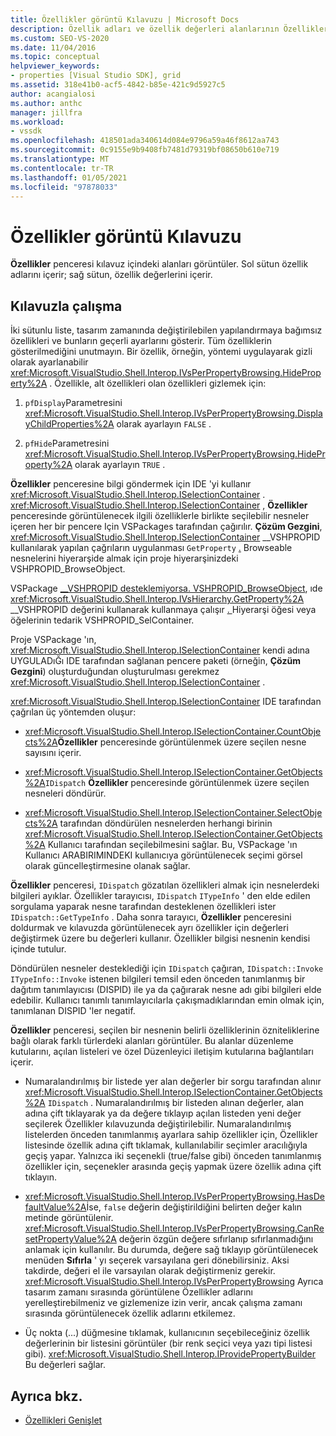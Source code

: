 ```yaml
---
title: Özellikler görüntü Kılavuzu | Microsoft Docs
description: Özellik adları ve özellik değerleri alanlarının Özellikler penceresi kılavuzda nerede olduğunu ve özellikleri genişletme bölümünde kılavuzla nasıl çalışacağınızı öğrenin.
ms.custom: SEO-VS-2020
ms.date: 11/04/2016
ms.topic: conceptual
helpviewer_keywords:
- properties [Visual Studio SDK], grid
ms.assetid: 318e41b0-acf5-4842-b85e-421c9d5927c5
author: acangialosi
ms.author: anthc
manager: jillfra
ms.workload:
- vssdk
ms.openlocfilehash: 418501ada340614d084e9796a59a46f8612aa743
ms.sourcegitcommit: 0c9155e9b9408fb7481d79319bf08650b610e719
ms.translationtype: MT
ms.contentlocale: tr-TR
ms.lasthandoff: 01/05/2021
ms.locfileid: "97878033"
---
```

# <a name="properties-display-grid"></a>Özellikler görüntü Kılavuzu

**Özellikler** penceresi kılavuz içindeki alanları görüntüler. Sol sütun özellik adlarını içerir; sağ sütun, özellik değerlerini içerir.

## <a name="work-with-the-grid"></a>Kılavuzla çalışma

İki sütunlu liste, tasarım zamanında değiştirilebilen yapılandırmaya bağımsız özellikleri ve bunların geçerli ayarlarını gösterir. Tüm özelliklerin gösterilmediğini unutmayın. Bir özellik, örneğin, yöntemi uygulayarak gizli olarak ayarlanabilir <xref:Microsoft.VisualStudio.Shell.Interop.IVsPerPropertyBrowsing.HideProperty%2A> . Özellikle, alt özellikleri olan özellikleri gizlemek için:

1. `pfDisplay`Parametresini <xref:Microsoft.VisualStudio.Shell.Interop.IVsPerPropertyBrowsing.DisplayChildProperties%2A> olarak ayarlayın `FALSE` .

2. `pfHide`Parametresini <xref:Microsoft.VisualStudio.Shell.Interop.IVsPerPropertyBrowsing.HideProperty%2A> olarak ayarlayın `TRUE` .

**Özellikler** penceresine bilgi göndermek için IDE 'yi kullanır <xref:Microsoft.VisualStudio.Shell.Interop.ISelectionContainer> . <xref:Microsoft.VisualStudio.Shell.Interop.ISelectionContainer> , **Özellikler** penceresinde görüntülenecek ilgili özelliklerle birlikte seçilebilir nesneler içeren her bir pencere Için VSPackages tarafından çağırılır. **Çözüm Gezgini**, <xref:Microsoft.VisualStudio.Shell.Interop.ISelectionContainer> __VSHPROPID kullanılarak yapılan çağrıların uygulanması `GetProperty` [.](<xref:Microsoft.VisualStudio.Shell.Interop.__VSHPROPID.VSHPROPID_BrowseObject>) Browseable nesnelerini hiyerarşide almak için proje hiyerarşinizdeki VSHPROPID_BrowseObject.

VSPackage [__VSHPROPID desteklemiyorsa. VSHPROPID_BrowseObject](<xref:Microsoft.VisualStudio.Shell.Interop.__VSHPROPID.VSHPROPID_BrowseObject>), ıde <xref:Microsoft.VisualStudio.Shell.Interop.IVsHierarchy.GetProperty%2A> __VSHPROPID değerini kullanarak kullanmaya çalışır [. ](<xref:Microsoft.VisualStudio.Shell.Interop.__VSHPROPID.VSHPROPID_SelContainer>) Hiyerarşi öğesi veya öğelerinin tedarik VSHPROPID_SelContainer.

Proje VSPackage 'ın, <xref:Microsoft.VisualStudio.Shell.Interop.ISelectionContainer> kendi adına UYGULADıĞı IDE tarafından sağlanan pencere paketi (örneğin, **Çözüm Gezgini**) oluşturduğundan oluşturulması gerekmez <xref:Microsoft.VisualStudio.Shell.Interop.ISelectionContainer> .

<xref:Microsoft.VisualStudio.Shell.Interop.ISelectionContainer> IDE tarafından çağrılan üç yöntemden oluşur:

- <xref:Microsoft.VisualStudio.Shell.Interop.ISelectionContainer.CountObjects%2A>**Özellikler** penceresinde görüntülenmek üzere seçilen nesne sayısını içerir.

- <xref:Microsoft.VisualStudio.Shell.Interop.ISelectionContainer.GetObjects%2A>`IDispatch` **Özellikler** penceresinde görüntülenmek üzere seçilen nesneleri döndürür.

- <xref:Microsoft.VisualStudio.Shell.Interop.ISelectionContainer.SelectObjects%2A> tarafından döndürülen nesnelerden herhangi birinin <xref:Microsoft.VisualStudio.Shell.Interop.ISelectionContainer.GetObjects%2A> Kullanıcı tarafından seçilebilmesini sağlar. Bu, VSPackage 'ın Kullanıcı ARABIRIMINDEKI kullanıcıya görüntülenecek seçimi görsel olarak güncelleştirmesine olanak sağlar.

**Özellikler** penceresi, `IDispatch` gözatılan özellikleri almak için nesnelerdeki bilgileri ayıklar. Özellikler tarayıcısı, `IDispatch` `ITypeInfo` ' den elde edilen sorgulama yaparak nesne tarafından desteklenen özellikleri ister `IDispatch::GetTypeInfo` . Daha sonra tarayıcı, **Özellikler** penceresini doldurmak ve kılavuzda görüntülenecek ayrı özellikler için değerleri değiştirmek üzere bu değerleri kullanır. Özellikler bilgisi nesnenin kendisi içinde tutulur.

Döndürülen nesneler desteklediği için `IDispatch` çağıran, `IDispatch::Invoke` `ITypeInfo::Invoke` istenen bilgileri temsil eden önceden tanımlanmış bir dağıtım tanımlayıcısı (DISPID) ile ya da çağırarak nesne adı gibi bilgileri elde edebilir. Kullanıcı tanımlı tanımlayıcılarla çakışmadıklarından emin olmak için, tanımlanan DISPID 'ler negatif.

**Özellikler** penceresi, seçilen bir nesnenin belirli özelliklerinin özniteliklerine bağlı olarak farklı türlerdeki alanları görüntüler. Bu alanlar düzenleme kutularını, açılan listeleri ve özel Düzenleyici iletişim kutularına bağlantıları içerir.

- Numaralandırılmış bir listede yer alan değerler bir sorgu tarafından alınır <xref:Microsoft.VisualStudio.Shell.Interop.ISelectionContainer.GetObjects%2A> `IDispatch` . Numaralandırılmış bir listeden alınan değerler, alan adına çift tıklayarak ya da değere tıklayıp açılan listeden yeni değer seçilerek Özellikler kılavuzunda değiştirilebilir. Numaralandırılmış listelerden önceden tanımlanmış ayarlara sahip özellikler için, Özellikler listesinde özellik adına çift tıklamak, kullanılabilir seçimler aracılığıyla geçiş yapar. Yalnızca iki seçenekli (true/false gibi) önceden tanımlanmış özellikler için, seçenekler arasında geçiş yapmak üzere özellik adına çift tıklayın.

- <xref:Microsoft.VisualStudio.Shell.Interop.IVsPerPropertyBrowsing.HasDefaultValue%2A>İse, `false` değerin değiştirildiğini belirten değer kalın metinde görüntülenir. <xref:Microsoft.VisualStudio.Shell.Interop.IVsPerPropertyBrowsing.CanResetPropertyValue%2A> değerin özgün değere sıfırlanıp sıfırlanmadığını anlamak için kullanılır. Bu durumda, değere sağ tıklayıp görüntülenecek menüden **Sıfırla** ' yı seçerek varsayılana geri dönebilirsiniz. Aksi takdirde, değeri el ile varsayılan olarak değiştirmeniz gerekir. <xref:Microsoft.VisualStudio.Shell.Interop.IVsPerPropertyBrowsing> Ayrıca tasarım zamanı sırasında görüntülene Özellikler adlarını yerelleştirebilmeniz ve gizlemenize izin verir, ancak çalışma zamanı sırasında görüntülenecek özellik adlarını etkilemez.

- Üç nokta (...) düğmesine tıklamak, kullanıcının seçebileceğiniz özellik değerlerinin bir listesini görüntüler (bir renk seçici veya yazı tipi listesi gibi). <xref:Microsoft.VisualStudio.Shell.Interop.IProvidePropertyBuilder> Bu değerleri sağlar.

## <a name="see-also"></a>Ayrıca bkz.

- [Özellikleri Genişlet](../../extensibility/internals/extending-properties.md)
